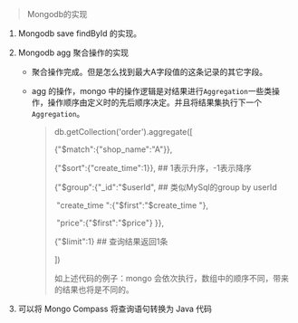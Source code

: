 > Mongodb的实现

1. Mongodb save findById 的实现。

2. Mongodb agg 聚合操作的实现

   -  聚合操作完成。但是怎么找到最大A字段值的这条记录的其它字段。

   - agg 的操作，mongo 中的操作逻辑是对结果进行`Aggregation`一些类操作，操作顺序由定义时的先后顺序决定。并且将结果集执行下一个`Aggregation`。

     > db.getCollection('order').aggregate([
     >
     > {"$match":{"shop_name":"A"}},
     >
     > {"$sort":{"create_time":1}},   ## 1表示升序，-1表示降序
     >
     > {"$group":{"_id":"$userId",            ## 类似MySql的group by userId
     >
     > ​	"create_time ":{"$first":"$create_time "},
     >
     > ​	"price":{"$first":"$price"} }},
     >
     > {"$limit":1}  ## 查询结果返回1条
     >
     > ])
     >
     > 如上述代码的例子：mongo 会依次执行，数组中的顺序不同，带来的结果也将是不同的。
     > 
3. 可以将 Mongo Compass 将查询语句转换为 Java 代码